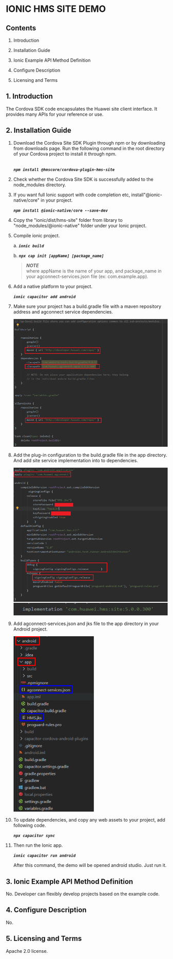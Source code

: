 # IONIC HMS SITE DEMO


## Contents

1. Introduction

2. Installation Guide

3. Ionic Example API Method Definition

4. Configure Description

5. Licensing and Terms

  

## 1. Introduction

The Cordova SDK code encapsulates the Huawei site client interface. It provides many APIs for your reference or use.

## 2. Installation Guide

1. Download the Cordova Site SDK Plugin through npm or by downloading from downloads page. Run the following command in the root directory of your Cordova project to install it through npm.<br><br>

    ***`npm install @hmscore/cordova-plugin-hms-site`***

2. Check whether the Cordova Site SDK is successfully added to the node_modules directory.

3. If you want full Ionic support with code completion etc, install"@ionic-native/core" in your project. <br>

    ***`npm install @ionic-native/core --save-dev`***

4. Copy the "ionic/dist/hms-site" folder from library to "node_modules/@ionic-native" folder under your Ionic project.

5. Compile ionic project.

    a. ***`ionic build`***

    b. ***`npx cap init [appName] [package_name]`*** 
    
    > ***NOTE*** <br>
    > where appName is the name of your app, and package_name in your agconnect-services.json file (ex: com.example.app).

6. Add a native platform to your project.

    ***`ionic capacitor add android`***

7. Make sure your project has a build.gradle file with a maven repository address and agconnect service dependencies.

    <img src=".docs/images/dependencies_app.png" width="500" >

8. Add the plug-in configuration to the build.gradle file in the app directory. And add site service implementation into to dependencies.

    <img src=".docs/images/appbuildgradle.png" width="500" >
    <br>
    <img src=".docs/images/versionSite.PNG" width="500" >



9. Add agconnect-services.json and jks file to the app directory in your Android project.

    <img src=".docs/images/agconnect_hms.PNG" width="250" >


10. To update dependencies, and copy any web assets to your project, add following code.

    ***`npx capacitor sync`***

11. Then run the Ionic app.
        
    ***`ionic capacitor run android`***

    After this command, the demo will be opened android studio. Just run it.


## 3. Ionic Example API Method Definition

 No. Developer can flexibly develop projects based on the example code.

## 4. Configure Description

No.


## 5. Licensing and Terms

Apache 2.0 license.